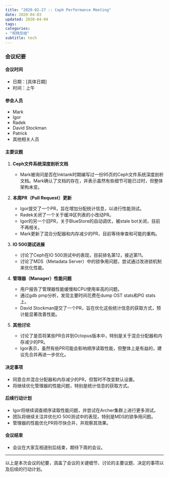 ```yaml
---
title: "2020-02-27 :: Ceph Performance Meeting"
date: 2020-04-03
updated: 2020-04-04
tags:
categories:
- "视频总结"
subtitle: tech
---
```



### 会议纪要

#### 会议时间
- 日期：[具体日期]
- 时间：上午

#### 参会人员
- Mark
- Igor
- Radek
- David Stockman
- Patrick
- 其他相关人员

#### 主要议题
1. **Ceph文件系统深度剖析文档**
   - Mark被询问是否在Inktank时期编写过一份95页的Ceph文件系统深度剖析文档。Mark确认了文档的存在，并表示虽然有些细节可能已过时，但整体架构未变。

2. **本周PR（Pull Request）更新**
   - Igor提交了一个PR，旨在增加分配统计信息，以进行性能测试。
   - Radek关闭了一个关于缓冲区列表的小改动PR。
   - Igor的另一个旧PR，关于BlueStore的自动调优，被stale bot关闭，目前不再相关。
   - Mark更新了混合分配器和内存减少的PR，目前等待审查和可能的重构。

3. **IO 500测试进展**
   - 讨论了Ceph在IO 500测试中的表现，目前排名第12，接近第11。
   - 讨论了MDS（Metadata Server）中的锁争用问题，尝试通过改进锁机制来优化性能。

4. **管理器（Manager）性能问题**
   - 用户报告了管理器性能缓慢和CPU使用率高的问题。
   - 通过gdb pmp分析，发现主要时间花费在dump OST stats和PG stats上。
   - David Stockman提交了一个PR，旨在优化这些统计信息的获取方式，预计能显著改善性能。

5. **其他讨论**
   - 讨论了是否将某些PR合并到Octopus版本中，特别是关于混合分配器和内存减少的PR。
   - Igor表示，虽然有些PR可能会影响顺序读取性能，但整体上是有益的，建议先合并再进一步优化。

#### 决定事项
- 同意合并混合分配器和内存减少的PR，但暂时不改变默认设置。
- 将继续优化管理器的性能问题，特别是统计信息的获取方式。

#### 后续行动计划
- Igor将继续调查顺序读取性能问题，并尝试在Archer集群上进行更多测试。
- 团队将继续关注并优化IO 500测试中的表现，特别是MDS的锁争用问题。
- 管理器的性能优化PR将尽快合并，并观察其效果。

#### 会议结束
- 会议在大家互相道别后结束，期待下周的会议。

---

以上是本次会议的纪要，涵盖了会议的关键细节、讨论的主要议题、决定的事项以及后续的行动计划。